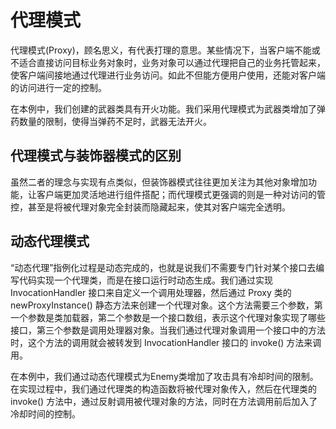 # 代理模式
代理模式(Proxy)，顾名思义，有代表打理的意思。某些情况下，当客户端不能或不适合直接访问目标业务对象时，业务对象可以通过代理把自己的业务托管起来，使客户端间接地通过代理进行业务访问。如此不但能方便用户使用，还能对客户端的访问进行一定的控制。

在本例中，我们创建的武器类具有开火功能。我们采用代理模式为武器类增加了弹药数量的限制，使得当弹药不足时，武器无法开火。
## 代理模式与装饰器模式的区别
虽然二者的理念与实现有点类似，但装饰器模式往往更加关注为其他对象增加功能，让客户端更加灵活地进行组件搭配；而代理模式更强调的则是一种对访问的管控，甚至是将被代理对象完全封装而隐藏起来，使其对客户端完全透明。

## 动态代理模式
 “动态代理”指例化过程是动态完成的，也就是说我们不需要专门针对某个接口去编写代码实现一个代理类，而是在接口运行时动态生成。我们通过实现 InvocationHandler 接口来自定义一个调用处理器，然后通过 Proxy 类的 newProxyInstance() 静态方法来创建一个代理对象。这个方法需要三个参数，第一个参数是类加载器，第二个参数是一个接口数组，表示这个代理对象实现了哪些接口，第三个参数是调用处理器对象。当我们通过代理对象调用一个接口中的方法时，这个方法的调用就会被转发到 InvocationHandler 接口的 invoke() 方法来调用。

 在本例中，我们通过动态代理模式为Enemy类增加了攻击具有冷却时间的限制。在实现过程中，我们通过代理类的构造函数将被代理对象传入，然后在代理类的 invoke() 方法中，通过反射调用被代理对象的方法，同时在方法调用前后加入了冷却时间的控制。